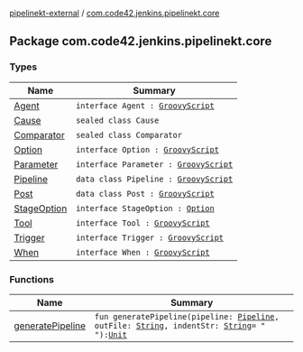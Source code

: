 [pipelinekt-external](../index.md) / [com.code42.jenkins.pipelinekt.core](./index.md)

## Package com.code42.jenkins.pipelinekt.core

### Types

| Name | Summary |
|---|---|
| [Agent](-agent.md) | `interface Agent : `[`GroovyScript`](../com.code42.jenkins.pipelinekt.core.writer/-groovy-script/index.md) |
| [Cause](-cause/index.md) | `sealed class Cause` |
| [Comparator](-comparator/index.md) | `sealed class Comparator` |
| [Option](-option.md) | `interface Option : `[`GroovyScript`](../com.code42.jenkins.pipelinekt.core.writer/-groovy-script/index.md) |
| [Parameter](-parameter/index.md) | `interface Parameter : `[`GroovyScript`](../com.code42.jenkins.pipelinekt.core.writer/-groovy-script/index.md) |
| [Pipeline](-pipeline/index.md) | `data class Pipeline : `[`GroovyScript`](../com.code42.jenkins.pipelinekt.core.writer/-groovy-script/index.md) |
| [Post](-post/index.md) | `data class Post : `[`GroovyScript`](../com.code42.jenkins.pipelinekt.core.writer/-groovy-script/index.md) |
| [StageOption](-stage-option.md) | `interface StageOption : `[`Option`](-option.md) |
| [Tool](-tool.md) | `interface Tool : `[`GroovyScript`](../com.code42.jenkins.pipelinekt.core.writer/-groovy-script/index.md) |
| [Trigger](-trigger.md) | `interface Trigger : `[`GroovyScript`](../com.code42.jenkins.pipelinekt.core.writer/-groovy-script/index.md) |
| [When](-when.md) | `interface When : `[`GroovyScript`](../com.code42.jenkins.pipelinekt.core.writer/-groovy-script/index.md) |

### Functions

| Name | Summary |
|---|---|
| [generatePipeline](generate-pipeline.md) | `fun generatePipeline(pipeline: `[`Pipeline`](-pipeline/index.md)`, outFile: `[`String`](https://kotlinlang.org/api/latest/jvm/stdlib/kotlin/-string/index.html)`, indentStr: `[`String`](https://kotlinlang.org/api/latest/jvm/stdlib/kotlin/-string/index.html)` = "  "): `[`Unit`](https://kotlinlang.org/api/latest/jvm/stdlib/kotlin/-unit/index.html) |
